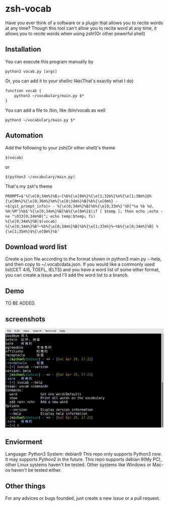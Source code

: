 # zsh-vocab

Have you ever think of a software or a plugin that allows you to recite words at any time?
Though this tool can't allow you to recite word at any time, it allows you to recite words when using zsh!(Or other powerful shell)

## Installation

You can execute this program manually by

    python3 vocab.py [args]
Or, you can add it to your shellrc like(That's exactly what I do)

    function vocab {
        python3 ~/vocabulary/main.py $*
    }
You can add a file to /bin, like /bin/vocab as well

    python3 ~/vocabulary/main.py $*

## Automation
Add the following to your zsh(Or other shell)'s theme

    $(vocab)
or

    $(python3 ~/vocabulary/main.py)

That's my zsh's theme

    PROMPT=$'%{\e[0;34m%}%B┌─[%b%{\e[0m%}%{\e[1;32m%}%n%{\e[1;30m%}@%{\e[0m%}%{\e[0;36m%}%m%{\e[0;34m%}%B]%b%{\e[0m%} - <$(git_prompt_info)> - %{\e[0;34m%}%B[%b%{\e[0;33m%}'%D{"%a %b %d, %H:%M"}%b$'%{\e[0;34m%}%B]%b%{\e[0m%}$(if [ $temp ]; then echo ;echo -ne "\033[0;34m%B│"; echo temp:$temp; fi)
    %{\e[0;34m%}%B│$(vocab)
    %{\e[0;34m%}%B└─%b%{\e[0;34m%}%B[%b%{\e[1;37m%}%~%b%{\e[0;34m%}%B] %{\e[1;35m%}$%{\e[0m%}%b'

## Download word list
Create a json file according to the format shown in python3 main.py --help, and then copy to ~/.vocab/data.json.
If you would like a commonly used list(CET 4/6, TOEFL, IELTS) and you have a word list of some other format, you can create a issue and I'll add the word list to a branch.

## Demo
TO BE ADDED.

## screenshots
![](screenshots/demo1.png)

## Enviorment
Language: Python3
System: debian9
This repo only supports Python3 now. It may supports Python2 in the future.
This repo supports debian 9(My PC), other Linux systems haven't be tested. Other systems like Windows or Mac-os haven't be tested either.

## Other things
For any advices or bugs founded, just create a new issue or a pull request.

